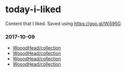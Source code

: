 
# today-i-liked 
Content that I liked. Saved using https://goo.gl/Wj595G 

### 2017-10-09 
- [WooodHead/collection](https://github.com/WooodHead/collection) 
- [WooodHead/collection](https://github.com/WooodHead/collection) 
- [WooodHead/collection](https://github.com/WooodHead/collection) 
- [WooodHead/collection](https://github.com/WooodHead/collection) 

